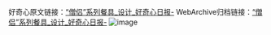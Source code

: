 好奇心原文链接：[“僧侣”系列餐具_设计_好奇心日报-](https://www.qdaily.com/articles/9127.html)
WebArchive归档链接：[“僧侣”系列餐具_设计_好奇心日报-](http://web.archive.org/web/20190623153827/https://www.qdaily.com/articles/9127.html)
![image](http://ww3.sinaimg.cn/large/007d5XDply1g3ve692uzaj30u034l4cv)